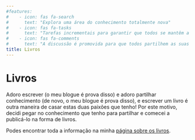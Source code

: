 ```yaml
---
#features:
#    - icon: fas fa-search
#      text: "Explora uma área do conhecimento totalmente nova"
#    - icon: fas fa-tasks
#      text: "Tarefas incrementais para garantir que todos se mantêm a par do grupo"
#    - icon: fas fa-comments
#      text: "A discussão é promovida para que todos partilhem as suas ideias"
title: Livros
---
```


# Livros

Adoro escrever (o meu blogue é prova disso) e adoro
partilhar conhecimento (de novo, o meu blogue é prova disso),
e escrever um livro é outra maneira de casar estas duas paixões
que tenho!
Por este motivo, decidi pegar no conhecimento que tenho para partilhar
e comecei a publicá-lo na forma de livros.

Podes encontrar toda a informação na minha [página sobre os livros][books].

[books]: /books
